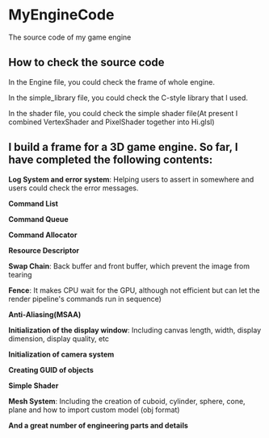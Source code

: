 # MyEngineCode
The source code of my game engine
## How to check the source code
In the Engine file, you could check the frame of whole engine.  

In the simple_library file, you could check the C-style library that I used.  

In the shader file, you could check the simple shader file(At present I combined VertexShader and PixelShader together into Hi.glsl)  
  

## I build a frame for a 3D game engine. So far, I have completed the following contents:

**Log System and error system**:  Helping users to assert in somewhere and users could check the error messages.  

**Command List**  

**Command Queue**  

**Command Allocator**  

**Resource Descriptor**  

**Swap Chain**: Back buffer and front buffer, which prevent the image from tearing  

**Fence**: It makes CPU wait for the GPU, although not efficient but can let the render pipeline's commands run in sequence)  

**Anti-Aliasing(MSAA)**  

**Initialization of the display window**: Including canvas length, width, display dimension, display quality, etc  

**Initialization of camera system**  

**Creating GUID of objects**    

**Simple Shader**  

**Mesh System**: Including the creation of cuboid, cylinder, sphere, cone, plane and how to import custom model (obj format)  

**And a great number of engineering parts and details**  


